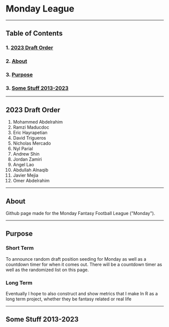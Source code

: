 # Monday League
---
## Table of Contents 
### 1. [2023 Draft Order](#2023-Draft-Order) 
### 2. [About](#About)
### 3. [Purpose](#Purpose)
### 3. [Some Stuff 2013-2023](#Some-Stff-2013-2023)

---
## 2023 Draft Order
1. Mohammed Abdelrahim    
2. Ramzi Maducdoc   
3. Eric Hayrapetian  
4. David Trigueros  
5. Nicholas Mercado  
6. Nyl Parial  
7. Andrew Shin    
8. Jordan Zamiri  
9. Angel Lao  
10. Abdullah Alnaqib    
11. Javier Mejia    
12. Omer Abdelrahim   

---
## About 
Github page made for the Monday Fantasy Football League ("Monday").

---

## Purpose
### Short Term
To announce random draft position seeding for Monday as well as a countdown timer for when it comes out. There will be a countdown timer as well as the randomized list on this page. 
### Long Term
Eventually I hope to also construct and show metrics that I make In R as a long term project, whether they be fantasy related or real life  

---
## Some Stuff 2013-2023
